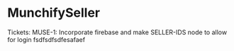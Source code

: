 # MunchifySeller

Tickets:
MUSE-1: Incorporate firebase and make SELLER-IDS node to allow for login
fsdfsdfsdfesafaef
